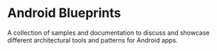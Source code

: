 # Android Blueprints
A collection of samples and documentation to discuss and showcase different architectural tools and patterns for Android apps.
